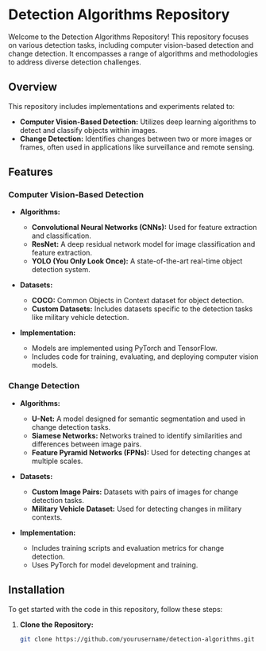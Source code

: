 # Detection Algorithms Repository

Welcome to the Detection Algorithms Repository! This repository focuses on various detection tasks, including computer vision-based detection and change detection. It encompasses a range of algorithms and methodologies to address diverse detection challenges.

## Overview

This repository includes implementations and experiments related to:

- **Computer Vision-Based Detection:** Utilizes deep learning algorithms to detect and classify objects within images.
- **Change Detection:** Identifies changes between two or more images or frames, often used in applications like surveillance and remote sensing.

## Features

### Computer Vision-Based Detection

- **Algorithms:**
  - **Convolutional Neural Networks (CNNs):** Used for feature extraction and classification.
  - **ResNet:** A deep residual network model for image classification and feature extraction.
  - **YOLO (You Only Look Once):** A state-of-the-art real-time object detection system.

- **Datasets:**
  - **COCO:** Common Objects in Context dataset for object detection.
  - **Custom Datasets:** Includes datasets specific to the detection tasks like military vehicle detection.

- **Implementation:**
  - Models are implemented using PyTorch and TensorFlow.
  - Includes code for training, evaluating, and deploying computer vision models.

### Change Detection

- **Algorithms:**
  - **U-Net:** A model designed for semantic segmentation and used in change detection tasks.
  - **Siamese Networks:** Networks trained to identify similarities and differences between image pairs.
  - **Feature Pyramid Networks (FPNs):** Used for detecting changes at multiple scales.

- **Datasets:**
  - **Custom Image Pairs:** Datasets with pairs of images for change detection tasks.
  - **Military Vehicle Dataset:** Used for detecting changes in military contexts.

- **Implementation:**
  - Includes training scripts and evaluation metrics for change detection.
  - Uses PyTorch for model development and training.

## Installation

To get started with the code in this repository, follow these steps:

1. **Clone the Repository:**

   ```bash
   git clone https://github.com/yourusername/detection-algorithms.git
